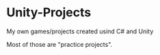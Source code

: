 # Unity-Projects
My own games/projects created usind C# and Unity

Most of those are "practice projects". 
